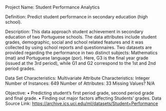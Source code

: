 
Project Name: Student Performance Analytics

Definition: Predict student performance in secondary education (high school).

Description: 
This data approach student achievement in secondary education of two Portuguese schools. The data attributes include student grades, demographic, social and school related features and it was collected by using school reports and questionnaires. Two datasets are provided regarding the performance in two distinct subjects: Mathematics (mat) and Portuguese language (por). Here, G3 is the final year grade (issued at the 3rd period), while G1 and G2 correspond to the 1st and 2nd period grades.

Data Set Characteristics:  	Multivariate
Attribute Characteristics:	Integer
Number of Instances:	649
Number of Attributes:	33
Missing Values?	N/A

Objective: 
•	Predicting student’s first period grade, second period grade and final grade.
•	Finding out major factors affecting Students’ grades.
Data Source Link:
https://archive.ics.uci.edu/ml/datasets/Student+Performance 
